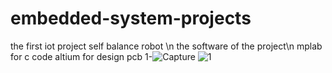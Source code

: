 # embedded-system-projects
the first iot project self balance robot \n
the software of the project\n
mplab for c code 
altium for design pcb
1-![Capture](https://user-images.githubusercontent.com/63800183/104650055-4f59eb00-56be-11eb-8697-7cdfc4fca1a4.PNG)
![1](https://user-images.githubusercontent.com/63800183/104650348-b9729000-56be-11eb-8ff2-4a27c363956b.PNG)
